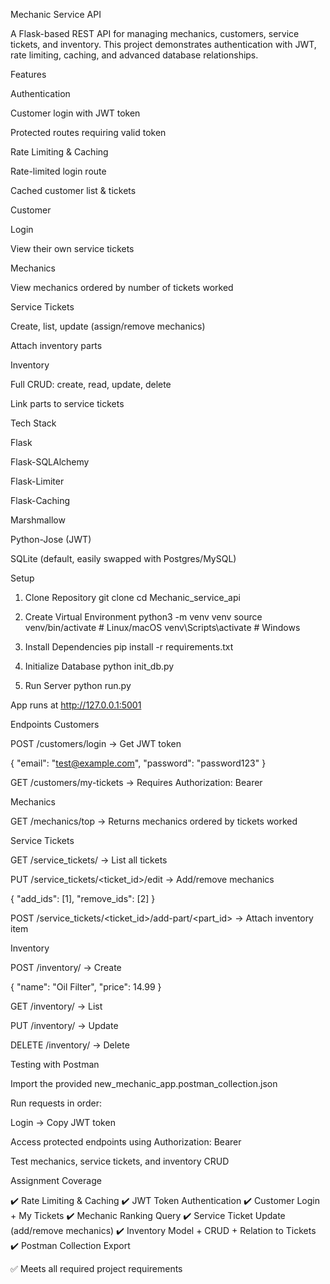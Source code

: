 Mechanic Service API

A Flask-based REST API for managing mechanics, customers, service tickets, and inventory.
This project demonstrates authentication with JWT, rate limiting, caching, and advanced database relationships.

Features

Authentication

Customer login with JWT token

Protected routes requiring valid token

Rate Limiting & Caching

Rate-limited login route

Cached customer list & tickets

Customer

Login

View their own service tickets

Mechanics

View mechanics ordered by number of tickets worked

Service Tickets

Create, list, update (assign/remove mechanics)

Attach inventory parts

Inventory

Full CRUD: create, read, update, delete

Link parts to service tickets

Tech Stack

Flask

Flask-SQLAlchemy

Flask-Limiter

Flask-Caching

Marshmallow

Python-Jose (JWT)

SQLite (default, easily swapped with Postgres/MySQL)

Setup
1. Clone Repository
git clone <your-repo-url>
cd Mechanic_service_api

2. Create Virtual Environment
python3 -m venv venv
source venv/bin/activate    # Linux/macOS
venv\Scripts\activate       # Windows

3. Install Dependencies
pip install -r requirements.txt

4. Initialize Database
python init_db.py

5. Run Server
python run.py


App runs at http://127.0.0.1:5001

Endpoints
Customers

POST /customers/login → Get JWT token

{ "email": "test@example.com", "password": "password123" }


GET /customers/my-tickets → Requires Authorization: Bearer <token>

Mechanics

GET /mechanics/top → Returns mechanics ordered by tickets worked

Service Tickets

GET /service_tickets/ → List all tickets

PUT /service_tickets/<ticket_id>/edit → Add/remove mechanics

{
  "add_ids": [1],
  "remove_ids": [2]
}


POST /service_tickets/<ticket_id>/add-part/<part_id> → Attach inventory item

Inventory

POST /inventory/ → Create

{ "name": "Oil Filter", "price": 14.99 }


GET /inventory/ → List

PUT /inventory/<id> → Update

DELETE /inventory/<id> → Delete

Testing with Postman

Import the provided new_mechanic_app.postman_collection.json

Run requests in order:

Login → Copy JWT token

Access protected endpoints using Authorization: Bearer <token>

Test mechanics, service tickets, and inventory CRUD

Assignment Coverage

✔️ Rate Limiting & Caching
✔️ JWT Token Authentication
✔️ Customer Login + My Tickets
✔️ Mechanic Ranking Query
✔️ Service Ticket Update (add/remove mechanics)
✔️ Inventory Model + CRUD + Relation to Tickets
✔️ Postman Collection Export

✅ Meets all required project requirements